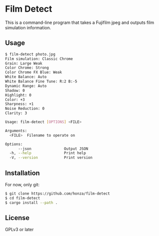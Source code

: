 Film Detect
===========

This is a command-line program that takes a Fujifilm jpeg and outputs film
simulation information.

## Usage

``` sh
$ film-detect photo.jpg
Film simulation: Classic Chrome
Grain: Large Weak
Color Chrome: Strong
Color Chrome FX Blue: Weak
White Balance: Auto
White Balance Fine Tune: R:2 B:-5
Dynamic Range: Auto
Shadow: 0
Highlight: 0
Color: +3
Sharpness: +1
Noise Reduction: 0
Clarity: 3
```

``` sh
Usage: film-detect [OPTIONS] <FILE>

Arguments:
  <FILE>  Filename to operate on

Options:
      --json               Output JSON
  -h, --help               Print help
  -V, --version            Print version
```

## Installation

For now, only git:

``` sh
$ git clone https://github.com/honza/film-detect
$ cd film-detect
$ cargo install --path .
```

## License

GPLv3 or later
